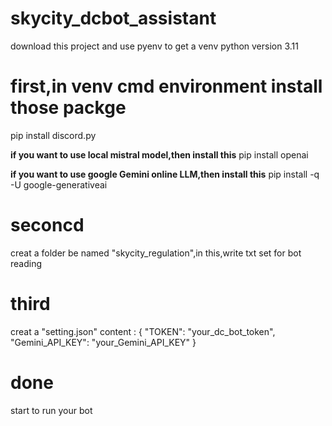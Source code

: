 # skycity_dcbot_assistant
download this project and use pyenv to get a venv
python version 3.11

# first,in venv cmd environment install those packge
pip install discord.py


**if you want to use local mistral model,then install this**
pip install openai

**if you want to use google Gemini online LLM,then install this**
pip install -q -U google-generativeai

# seconcd
creat a folder be named "skycity_regulation",in this,write txt set for bot reading

# third
creat a "setting.json"
content : 
{
    "TOKEN": "your_dc_bot_token",
    "Gemini_API_KEY": "your_Gemini_API_KEY"
}

# done 
start to run your bot
